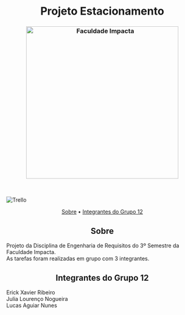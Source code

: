 

<h1 align="center"; style="font-weight: bold;">Projeto Estacionamento</h1>

<h3 align="center"><img  alt="Faculdade Impacta" width = "400px" src="https://www.impacta.edu.br/themes/wc_agenciar3/images/logo-new.png"></h3>

<br>

![Trello](https://img.shields.io/badge/Trello-%23026AA7.svg?style=for-the-badge&logo=Trello&logoColor=white)

<p align="center">
    <a href="#sobre">Sobre</a> •
    <a href="#grupo">Integrantes do Grupo 12</a>
</p>

<h2 id="sobre" align="center">Sobre</h2>
Projeto da Disciplina de Engenharia de Requisitos do 3º Semestre da Faculdade Impacta.
<br>
As tarefas foram realizadas em grupo com 3 integrantes.

<h2 id="grupo" align="center">Integrantes do Grupo 12</h2>
Erick Xavier Ribeiro<br>
Julia Lourenço Nogueira<br>
Lucas Aguiar Nunes
